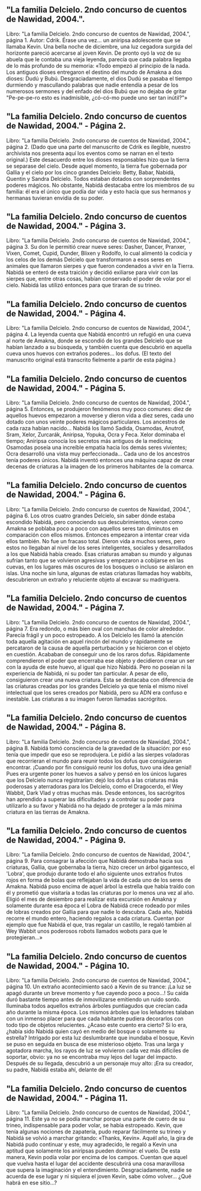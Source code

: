 ## "La familia Delcielo. 2ndo concurso de cuentos de Nawidad, 2004.".
Libro: "La familia Delcielo. 2ndo concurso de cuentos de Nawidad, 2004.", página 1.
Autor: Cdrik.
Érase una vez... un aniripsa adolescente que se llamaba Kevin.
Una bella noche de diciembre, una luz cegadora surgida del horizonte pareció acercarse al joven Kevin. De pronto oyó la voz de su abuela que le contaba una vieja leyenda, parecía que cada palabra llegaba de lo más profundo de su memoria:
«Todo empezó al principio de la nada. Los antiguos dioses entregaron el destino del mundo de Amakna a dos dioses: Dudú y Bubú. Desgraciadamente, el dios Dudú se pasaba el tiempo durmiendo y mascullando palabras que nadie entendía a pesar de los numerosos sermones y del enfado del dios Bubú que no dejaba de gritar "Pe-pe-pe-ro esto es inadmisible, ¿có-có-mo puede uno ser tan inútil?"»

## "La familia Delcielo. 2ndo concurso de cuentos de Nawidad, 2004." - Página 2.
Libro: "La familia Delcielo. 2ndo concurso de cuentos de Nawidad, 2004.", página 2.
(Dado que una parte del manuscrito de Cdrik es ilegible, nuestro archivista nos presenta aquí los eventos como se narran en el texto original.)
Este desacuerdo entre los dioses responsables hizo que la tierra se separase del cielo. Desde aquel momento, la tierra fue gobernada por Gallia y el cielo por los cinco grandes Delcielo: Betty, Babar, Nabidá, Quentin y Sandra Delcielo. Todos estaban dotados con sorprendentes poderes mágicos. No obstante, Nabidá destacaba entre los miembros de su familia: él era el único que podía dar vida y esto hacía que sus hermanos y hermanas tuvieran envidia de su poder.

## "La familia Delcielo. 2ndo concurso de cuentos de Nawidad, 2004." - Página 3.
Libro: "La familia Delcielo. 2ndo concurso de cuentos de Nawidad, 2004.", página 3.
Su don le permitió crear nueve seres: Dasher, Dancer, Pranxer, Vixen, Comet, Cupid, Dunder, Blixen y Rodolfo, lo cual alimentó la codicia y los celos de los demás Delcielo que transformaron a esos seres en animales que llamaron sierpes y que fueron condenados a vivir en la Tierra. Nabidá se enteró de esta traición y decidió exiliarse para vivir con las sierpes que, entre otras cosas, habían conservado el poder de volar por el cielo. Nabidá las utilizó entonces para que tiraran de su trineo.

## "La familia Delcielo. 2ndo concurso de cuentos de Nawidad, 2004." - Página 4.
Libro: "La familia Delcielo. 2ndo concurso de cuentos de Nawidad, 2004.", página 4.
La leyenda cuenta que Nabidá encontró un refugió en una cueva al norte de Amakna, donde se escondió de los grandes Delcielo que se habían lanzado a su búsqueda, y también cuenta que descubrió en aquella cueva unos huevos con extraños poderes... los dofus.
(El texto del manuscrito original está transcrito fielmente a partir de esta página.)

## "La familia Delcielo. 2ndo concurso de cuentos de Nawidad, 2004." - Página 5.
Libro: "La familia Delcielo. 2ndo concurso de cuentos de Nawidad, 2004.", página 5.
Entonces, se produjeron fenómenos muy poco comunes: diez de aquellos huevos empezaron a moverse y dieron vida a diez seres, cada uno dotado con unos veinte poderes mágicos particulares. Los ancestros de cada raza habían nacido... Nabidá los llamó Sadida, Osamodas, Anutrof, Sram, Xelor, Zurcarák, Aniripsa, Yopuka, Ocra y Feca. Xelor dominaba el tiempo; Aniripsa conocía los secretos más antiguos de la medicina; Osamodas poseía una increíble empatía hacia los demás seres vivientes; Ocra desarrolló una vista muy perfeccionada...
Cada uno de los ancestros tenía poderes únicos. Nabidá inventó entonces una máquina capaz de crear decenas de criaturas a la imagen de los primeros habitantes de la comarca.

## "La familia Delcielo. 2ndo concurso de cuentos de Nawidad, 2004." - Página 6.
Libro: "La familia Delcielo. 2ndo concurso de cuentos de Nawidad, 2004.", página 6.
Los otros cuatro grandes Delcielo, sin saber dónde estaba escondido Nabidá, pero conociendo sus descubrimientos, vieron como Amakna se poblaba poco a poco con aquellos seres tan diminutos en comparación con ellos mismos.
Entonces empezaron a intentar crear vida ellos también. No fue un fracaso total. Dieron vida a muchos seres, pero estos no llegaban al nivel de los seres inteligentes, sociales y desarrollados a los que Nabidá había creado.
Esas criaturas amaban su mundo y algunas sufrían tanto que se volvieron agresivas y empezaron a cobijarse en las cuevas, en los lugares más oscuros de los bosques o incluso se aislaron en islas.
Una noche sin luna, algunas de estas criaturas llamadas hoy wabbits, descubrieron un extraño y reluciente objeto al excavar su madriguera.

## "La familia Delcielo. 2ndo concurso de cuentos de Nawidad, 2004." - Página 7.
Libro: "La familia Delcielo. 2ndo concurso de cuentos de Nawidad, 2004.", página 7.
Era redondo, o más bien oval con manchas de color alrededor. Parecía frágil y un poco estropeado.
A los Delcielo les llamó la atención toda aquella agitación en aquel rincón del mundo y rápidamente se percataron de la causa de aquella perturbación y se hicieron con el objeto en cuestión. Acababan de conseguir uno de los raros dofus. Rápidamente comprendieron el poder que encerraba ese objeto y decidieron crear un ser con la ayuda de este huevo, al igual que hizo Nabidá. Pero no poseían ni la experiencia de Nabidá, ni su poder tan particular.
A pesar de ello, consiguieron crear una nueva criatura. Esta se destacaba con diferencia de las criaturas creadas por los grandes Delcielo ya que tenía el mismo nivel intelectual que los seres creados por Nabidá, pero su ADN era confuso e inestable. Las criaturas a su imagen fueron llamadas sacrógritos.

## "La familia Delcielo. 2ndo concurso de cuentos de Nawidad, 2004." - Página 8.
Libro: "La familia Delcielo. 2ndo concurso de cuentos de Nawidad, 2004.", página 8.
Nabidá tomó consciencia de la gravedad de la situación: por eso tenía que impedir que eso se reprodujera. Le pidió a las sierpes voladoras que recorrieran el mundo para reunir todos los dofus que consiguieran encontrar.
¡Cuando por fin consiguió reunir los dofus, tuvo una idea genial! Pues era urgente poner los huevos a salvo y pensó en los únicos lugares que los Delcielo nunca registrarían: dejó los dofus a las criaturas más poderosas y aterradoras para los Delcielo, como el Dragocerdo, el Wey Wabbit, Dark Vlad y otras muchas más.
Desde entonces, los sacrógritos han aprendido a superar las dificultades y a controlar su poder para utilizarlo a su favor y Nabidá no ha dejado de proteger a la más mínima criatura en las tierras de Amakna.

## "La familia Delcielo. 2ndo concurso de cuentos de Nawidad, 2004." - Página 9.
Libro: "La familia Delcielo. 2ndo concurso de cuentos de Nawidad, 2004.", página 9.
Para consagrar la afección que Nabidá demostraba hacia sus criaturas, Gallia, que gobernaba la tierra, hizo crecer un árbol gigantesco, el 'Lobra', que produjo durante todo el año siguiente unos extraños frutos rojos en forma de bolas que reflejaban la vida de cada uno de los seres de Amakna.
Nabidá puso encima de aquel árbol la estrella que había traído con él y prometió que visitaría a todas las criaturas por lo menos una vez al año. Eligió el mes de desiembro para realizar esta excursión en Amakna y solamente durante esa época el Lobra de Nabidá crece rodeado por miles de lobras creados por Gallia para que nadie lo descubra.
Cada año, Nabidá recorre el mundo entero, haciendo regalos a cada criatura. Cuentan por ejemplo que fue Nabidá el que, tras regalar un castillo, le regaló también al Wey Wabbit unos poderosos robots llamados wobots para que le protegieran...»

## "La familia Delcielo. 2ndo concurso de cuentos de Nawidad, 2004." - Página 10.
Libro: "La familia Delcielo. 2ndo concurso de cuentos de Nawidad, 2004.", página 10.
Un extraño acontecimiento sacó a Kevin de su trance: ¡La luz se apagó durante un breve momento y fue cayendo poco a poco...! Su caída duró bastante tiempo antes de inmovilizarse emitiendo un ruido sordo. Iluminaba todos aquellos extraños árboles puntiagudos que crecían cada año durante la misma época. Los mismos árboles que los leñadores talaban con un inmenso placer para que cada habitante pudiera decorarlos con todo tipo de objetos relucientes.
¿Acaso este cuento era cierto? Si lo era, ¿había sido Nabidá quien cayó en medio del bosque o solamente su estrella? Intrigado por esta luz deslumbrante que inundaba el bosque, Kevin se puso en seguida en busca de ese misterioso objeto. Tras una larga y agotadora marcha, los rayos de luz se volvieron cada vez más difíciles de soportar, obvio: ya no se encontraba muy lejos del lugar del impacto.
Después de su llegada, descubrió a un personaje muy alto: ¡Era su creador, su padre, Nabidá estaba ahí, delante de él!

## "La familia Delcielo. 2ndo concurso de cuentos de Nawidad, 2004." - Página 11.
Libro: "La familia Delcielo. 2ndo concurso de cuentos de Nawidad, 2004.", página 11.
Este ya no se podía marchar porque una parte de cuero de su trineo, indispensable para poder volar, se había estropeado.
Kevin, que tenía algunas nociones de zapatería, pudo reparar fácilmente su trineo y Nabidá se volvió a marchar gritando: «Thanks, Kevin». Aquél año, la gira de Nabidá pudo continuar y este, muy agradecido, le regaló a Kevin una aptitud que solamente los aniripsas pueden dominar: el vuelo. De esta manera, Kevin podía volar por encima de los campos.
Cuentan que aquel que vuelva hasta el lugar del accidente descubrirá una cosa maravillosa que supera la imaginación y el entendimiento.
Desgraciadamente, nadie se acuerda de ese lugar y ni siquiera el joven Kevin, sabe cómo volver... ¿Qué habrá en ese sitio...?